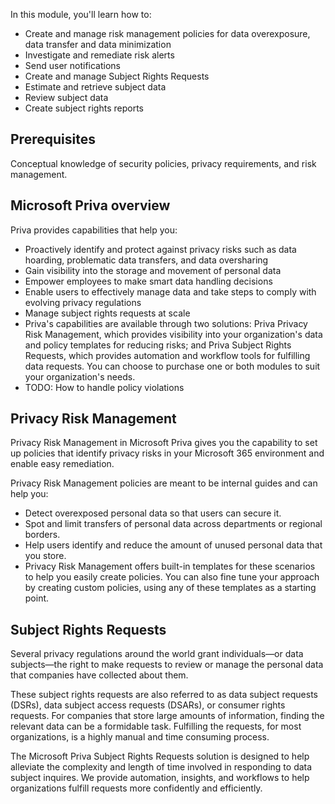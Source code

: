 In this module, you'll learn how to:

- Create and manage risk management policies for data overexposure, data transfer and data minimization
- Investigate and remediate risk alerts
- Send user notifications
- Create and manage Subject Rights Requests
- Estimate and retrieve subject data
- Review subject data
- Create subject rights reports

## Prerequisites 

Conceptual knowledge of security policies, privacy requirements, and risk management.

## Microsoft Priva overview

Priva provides capabilities that help you:

* Proactively identify and protect against privacy risks such as data hoarding, problematic data transfers, and data oversharing
* Gain visibility into the storage and movement of personal data
* Empower employees to make smart data handling decisions
* Enable users to effectively manage data and take steps to comply with evolving privacy regulations
* Manage subject rights requests at scale
* Priva's capabilities are available through two solutions: Priva Privacy Risk Management, which provides visibility into your organization's data and policy templates for reducing risks; and Priva Subject Rights Requests, which provides automation and workflow tools for fulfilling data requests. You can choose to purchase one or both modules to suit your organization's needs.
* TODO: How to handle policy violations

## Privacy Risk Management

Privacy Risk Management in Microsoft Priva gives you the capability to set up policies that identify privacy risks in your Microsoft 365 environment and enable easy remediation. 

Privacy Risk Management policies are meant to be internal guides and can help you:

* Detect overexposed personal data so that users can secure it.
* Spot and limit transfers of personal data across departments or regional borders.
* Help users identify and reduce the amount of unused personal data that you store.
* Privacy Risk Management offers built-in templates for these scenarios to help you easily create policies. You can also fine tune your approach by creating custom policies, using any of these templates as a starting point.

## Subject Rights Requests

Several privacy regulations around the world grant individuals—or data subjects—the right to make requests to review or manage the personal data that companies have collected about them. 

These subject rights requests are also referred to as data subject requests (DSRs), data subject access requests (DSARs), or consumer rights requests. For companies that store large amounts of information, finding the relevant data can be a formidable task. Fulfilling the requests, for most organizations, is a highly manual and time consuming process.

The Microsoft Priva Subject Rights Requests solution is designed to help alleviate the complexity and length of time involved in responding to data subject inquires. We provide automation, insights, and workflows to help organizations fulfill requests more confidently and efficiently.